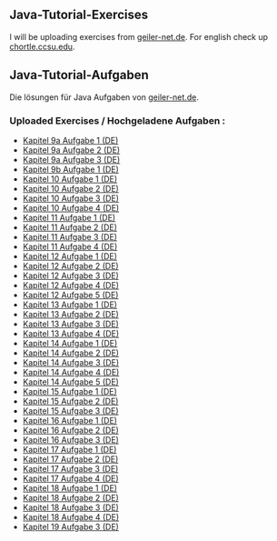 ## Java-Tutorial-Exercises
I will be uploading exercises from <a href=http://www.gailer-net.de/tutorials/java/index.html>geiler-net.de</a>. For english check up <a href=https://chortle.ccsu.edu/java5/index.html>chortle.ccsu.edu</a>.

## Java-Tutorial-Aufgaben
Die lösungen für Java Aufgaben von <a href=http://www.gailer-net.de/tutorials/java/index.html>geiler-net.de</a>.


### Uploaded Exercises / Hochgeladene Aufgaben :
* <a href=https://github.com/iremben/Java-Tutorial-Exercises/blob/main/kapitel09aaufgabe1.java>Kapitel 9a Aufgabe 1 (DE)</a>
* <a href=https://github.com/iremben/Java-Tutorial-Exercises/blob/main/kapitel09aaufgabe2.java>Kapitel 9a Aufgabe 2 (DE)</a>
* <a href=https://github.com/iremben/Java-Tutorial-Exercises/blob/main/kapitel09aaufgabe3.java>Kapitel 9a Aufgabe 3 (DE)</a>
* <a href=https://github.com/iremben/Java-Tutorial-Exercises/blob/main/kapitel09b_aufgabe1.java>Kapitel 9b Aufgabe 1 (DE)</a>
* <a href=https://github.com/iremben/Java-Tutorial-Exercises/blob/main/kapitel10aufgabe1.java>Kapitel 10 Aufgabe 1 (DE)</a>
* <a href=https://github.com/iremben/Java-Tutorial-Exercises/blob/main/kapitel10aufgabe2.java>Kapitel 10 Aufgabe 2 (DE)</a>
* <a href=https://github.com/iremben/Java-Tutorial-Exercises/blob/main/kapitel10aufgabe3.java>Kapitel 10 Aufgabe 3 (DE)</a>
* <a href=https://github.com/iremben/Java-Tutorial-Exercises/blob/main/kapitel10aufgabe4.java>Kapitel 10 Aufgabe 4 (DE)</a>
* <a href=https://github.com/iremben/Java-Tutorial-Exercises/blob/main/kapitel11aufgabe1.java>Kapitel 11 Aufgabe 1 (DE)</a>
* <a href=https://github.com/iremben/Java-Tutorial-Exercises/blob/main/kapitel11aufgabe2.java>Kapitel 11 Aufgabe 2 (DE)</a>
* <a href=https://github.com/iremben/Java-Tutorial-Exercises/blob/main/kapitel11aufgabe3.java>Kapitel 11 Aufgabe 3 (DE)</a>
* <a href=https://github.com/iremben/Java-Tutorial-Exercises/blob/main/kapitel11aufgabe4.java>Kapitel 11 Aufgabe 4 (DE)</a>
* <a href=https://github.com/iremben/Java-Tutorial-Exercises/blob/main/kapitel12aufgabe1.java>Kapitel 12 Aufgabe 1 (DE)</a>
* <a href=https://github.com/iremben/Java-Tutorial-Exercises/blob/main/kapitel12aufgabe2.java>Kapitel 12 Aufgabe 2 (DE)</a>
* <a href=https://github.com/iremben/Java-Tutorial-Exercises/blob/main/kapitel12aufgabe3.java>Kapitel 12 Aufgabe 3 (DE)</a>
* <a href=https://github.com/iremben/Java-Tutorial-Exercises/blob/main/kapitel12aufgabe4.java>Kapitel 12 Aufgabe 4 (DE)</a>
* <a href=https://github.com/iremben/Java-Tutorial-Exercises/blob/main/kapitel12aufgabe5.java>Kapitel 12 Aufgabe 5 (DE)</a>
* <a href=https://github.com/iremben/Java-Tutorial-Exercises/blob/main/kapitel13aufgabe1.java>Kapitel 13 Aufgabe 1 (DE)</a>
* <a href=https://github.com/iremben/Java-Tutorial-Exercises/blob/main/kapitel13aufgabe2.java>Kapitel 13 Aufgabe 2 (DE)</a>
* <a href=https://github.com/iremben/Java-Tutorial-Exercises/blob/main/kapitel13aufgabe3.java>Kapitel 13 Aufgabe 3 (DE)</a>
* <a href=https://github.com/iremben/Java-Tutorial-Exercises/blob/main/kapitel13aufgabe4.java>Kapitel 13 Aufgabe 4 (DE)</a>
* <a href=https://github.com/iremben/Java-Tutorial-Exercises/blob/main/kapitel14aufgabe4.java>Kapitel 14 Aufgabe 1 (DE)</a>
* <a href=https://github.com/iremben/Java-Tutorial-Exercises/blob/main/kapitel14aufgabe1.java>Kapitel 14 Aufgabe 2 (DE)</a>
* <a href=https://github.com/iremben/Java-Tutorial-Exercises/blob/main/kapitel14aufgabe2.java>Kapitel 14 Aufgabe 3 (DE)</a>
* <a href=https://github.com/iremben/Java-Tutorial-Exercises/blob/main/kapitel14aufgabe3.java>Kapitel 14 Aufgabe 4 (DE)</a>
* <a href=https://github.com/iremben/Java-Tutorial-Exercises/blob/main/kapitel14aufgabe4.java>Kapitel 14 Aufgabe 5 (DE)</a>
* <a href=https://github.com/iremben/Java-Tutorial-Exercises/blob/main/kapitel15aufgabe1.java>Kapitel 15 Aufgabe 1 (DE)</a>
* <a href=https://github.com/iremben/Java-Tutorial-Exercises/blob/main/kapitel15aufgabe2.java>Kapitel 15 Aufgabe 2 (DE)</a>
* <a href=https://github.com/iremben/Java-Tutorial-Exercises/blob/main/kapitel15aufgabe3.java>Kapitel 15 Aufgabe 3 (DE)</a>
* <a href=https://github.com/iremben/Java-Tutorial-Exercises/blob/main/kapitel16aufgabe1.java>Kapitel 16 Aufgabe 1 (DE)</a>
* <a href=https://github.com/iremben/Java-Tutorial-Exercises/blob/main/kapitel16aufgabe2.java>Kapitel 16 Aufgabe 2 (DE)</a>
* <a href=https://github.com/iremben/Java-Tutorial-Exercises/blob/main/kapitel16aufgabe3.java>Kapitel 16 Aufgabe 3 (DE)</a>
* <a href=https://github.com/iremben/Java-Tutorial-Exercises/blob/main/kapitel17aufgabe1.java>Kapitel 17 Aufgabe 1 (DE)</a>
* <a href=https://github.com/iremben/Java-Tutorial-Exercises/blob/main/kapitel17aufgabe2.java>Kapitel 17 Aufgabe 2 (DE)</a>
* <a href=https://github.com/iremben/Java-Tutorial-Exercises/blob/main/kapitel17aufgabe3.java>Kapitel 17 Aufgabe 3 (DE)</a>
* <a href=https://github.com/iremben/Java-Tutorial-Exercises/blob/main/kapitel17aufgabe4.java>Kapitel 17 Aufgabe 4 (DE)</a>
* <a href=https://github.com/iremben/Java-Tutorial-Exercises/blob/main/kapitel18aufgabe1.java>Kapitel 18 Aufgabe 1 (DE)</a>
* <a href=https://github.com/iremben/Java-Tutorial-Exercises/blob/main/kapitel18aufgabe2.java>Kapitel 18 Aufgabe 2 (DE)</a>
* <a href=https://github.com/iremben/Java-Tutorial-Exercises/blob/main/kapitel18aufgabe3.java>Kapitel 18 Aufgabe 3 (DE)</a>
* <a href=https://github.com/iremben/Java-Tutorial-Exercises/blob/main/kapitel18aufgabe4.java>Kapitel 18 Aufgabe 4 (DE)</a>
* <a href=https://github.com/iremben/Java-Tutorial-Exercises/blob/main/kapitel19aufgabe1.java>Kapitel 19 Aufgabe 3 (DE)</a>
